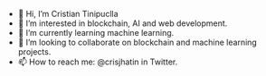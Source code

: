 - 👋 Hi, I’m Cristian Tinipuclla
- 👀 I’m interested in blockchain, AI and web development.
- 🌱 I’m currently learning machine learning.
- 💞️ I’m looking to collaborate on blockchain and machine learning projects.
- 📫 How to reach me: @crisjhatin in Twitter.


